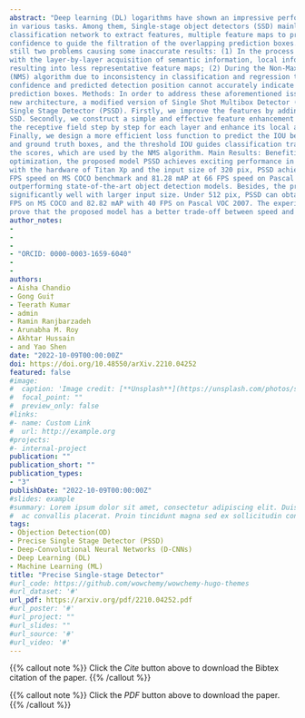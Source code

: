 ```yaml
---
abstract: "Deep learning (DL) logarithms have shown an impressive performance
in various tasks. Among them, Single-stage object detectors (SSD) mainly depends on
classification network to extract features, multiple feature maps to predict, and classification
confidence to guide the filtration of the overlapping prediction boxes. However, there are
still two problems causing some inaccurate results: (1) In the process of feature extraction,
with the layer-by-layer acquisition of semantic information, local information is gradually lost,
resulting into less representative feature maps; (2) During the Non-Maximum Suppression
(NMS) algorithm due to inconsistency in classification and regression tasks, the classification
confidence and predicted detection position cannot accurately indicate the position of the
prediction boxes. Methods: In order to address these aforementioned issues, we propose a
new architecture, a modified version of Single Shot Multibox Detector (SSD), named Precise
Single Stage Detector (PSSD). Firstly, we improve the features by adding extra layers to
SSD. Secondly, we construct a simple and effective feature enhancement module to expand
the receptive field step by step for each layer and enhance its local and semantic information.
Finally, we design a more efficient loss function to predict the IOU between the prediction boxes
and ground truth boxes, and the threshold IOU guides classification training and attenuates
the scores, which are used by the NMS algorithm. Main Results: Benefiting from the above
optimization, the proposed model PSSD achieves exciting performance in real-time. Specifically,
with the hardware of Titan Xp and the input size of 320 pix, PSSD achieves 33.8 mAP at 45
FPS speed on MS COCO benchmark and 81.28 mAP at 66 FPS speed on Pascal VOC 2007
outperforming state-of-the-art object detection models. Besides, the proposed model performs
significantly well with larger input size. Under 512 pix, PSSD can obtain 37.2 mAP with 27
FPS on MS COCO and 82.82 mAP with 40 FPS on Pascal VOC 2007. The experiment results
prove that the proposed model has a better trade-off between speed and accuracy."
author_notes:
- 
- 
-
- "ORCID: 0000-0003-1659-6040"
- 
-
authors:
- Aisha Chandio
- Gong Gui†
- Teerath Kumar
- admin
- Ramin Ranjbarzadeh
- Arunabha M. Roy
- Akhtar Hussain
- and Yao Shen
date: "2022-10-09T00:00:00Z"
doi: https://doi.org/10.48550/arXiv.2210.04252
featured: false
#image:
#  caption: 'Image credit: [**Unsplash**](https://unsplash.com/photos/s9CC2SKySJM)'
#  focal_point: ""
#  preview_only: false
#links:
#- name: Custom Link
#  url: http://example.org
#projects:
#- internal-project
publication: ""
publication_short: ""
publication_types:
- "3"
publishDate: "2022-10-09T00:00:00Z"
#slides: example
#summary: Lorem ipsum dolor sit amet, consectetur adipiscing elit. Duis posuere tellus
#  ac convallis placerat. Proin tincidunt magna sed ex sollicitudin condimentum.
tags:
- Objection Detection(OD)
- Precise Single Stage Detector (PSSD)
- Deep-Convolutional Neural Networks (D-CNNs)
- Deep Learning (DL)
- Machine Learning (ML)
title: "Precise Single-stage Detector"
#url_code: https://github.com/wowchemy/wowchemy-hugo-themes
#url_dataset: '#'
url_pdf: https://arxiv.org/pdf/2210.04252.pdf
#url_poster: '#'
#url_project: ""
#url_slides: ""
#url_source: '#'
#url_video: '#'
---
```


{{% callout note %}}
Click the *Cite* button above to download the Bibtex citation of the paper.
{{% /callout %}}

{{% callout note %}}
Click the *PDF* button above to download the paper.
{{% /callout %}}


